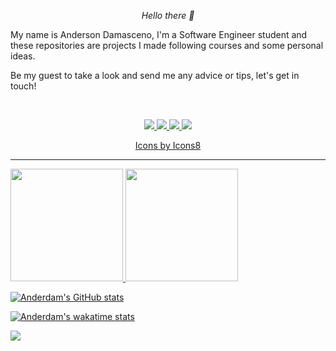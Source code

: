 <p align="center">
  <i>Hello there 👋</i>
</p>
<p>
  <i></i>My name is Anderson Damasceno, I'm a Software Engineer student and these repositories are projects I made following courses and some personal ideas. </i>
</p>


<p>
  <i></i>Be my guest to take a look and send me any advice or tips, let's get in touch!</i>
</p>

<br>

<!-- Social Section -->

<p align="center">
  <a href= "https://github.com/anderdam/">
    <img src="https://img.icons8.com/doodle/36/000000/github--v1.png"/>
  </a>
  <a href= "www.linkedin.com/in/ardamasceno">
    <img src="https://img.icons8.com/doodle/36/000000/linkedin--v2.png"/>
  </a>
  
  <a href="mailto:anderdam@gmail.com">
    <img src="https://img.icons8.com/doodle/36/000000/gmail-new.png"/>
  </a>
  
  <a href="https://stackoverflow.com/story/anderdam">
    <img src="https://img.icons8.com/color/36/000000/stackoverflow.png"/>
  </a>  
</p>
<p align="center"><a href="https://icons8.com/icon/80462/github">Icons by Icons8</a></p>


<!-- Social Section End -->

---

<div>
  <a href="https://github.com/anderdam">
  <img height="180em" src="https://github-readme-stats.vercel.app/api?username=anderdam&show_icons=true&theme=dark&include_all_commits-tue&count_private-true"/>
  <img height="180em" src="https://github-readme-stats.vercel.app/api/top-langs/?username=anderdam&layout-compact&langs_count=16&theme=dark" />
 </div>

![Anderdam's GitHub stats](https://github-readme-stats.vercel.app/api?username=anderdam&show_icons=true&theme=dark)


[![Anderdam's wakatime stats](https://github-readme-stats.vercel.app/api/wakatime?username=anderdam&theme=dark)](https://github.com/anuraghazra/github-readme-stats)



![](https://komarev.com/ghpvc/?username=anderdam)

